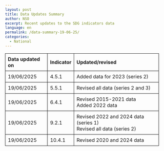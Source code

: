 ```yaml
---
layout: post
title: Data Updates Summary
author: NSO
excerpt: Recent updates to the SDG indicators data
language: en
permalink: /data-summary-19-06-25/
categories:
  - National
---
```

<table style="border-collapse: collapse; width: 100%;">
  <thead>
    <tr>
      <th style="border: 1px solid #000; padding: 8px; text-align: left;">Data updated on</th>
      <th style="border: 1px solid #000; padding: 8px; text-align: left;">Indicator</th>
      <th style="border: 1px solid #000; padding: 8px; text-align: left;">Updated/revised</th>
    </tr>
  </thead>
  <tbody>
    <tr>
      <td style="border: 1px solid #000; padding: 8px;">19/06/2025</td>
      <td style="border: 1px solid #000; padding: 8px;">4.5.1</td>
      <td style="border: 1px solid #000; padding: 8px;">Added data for 2023 (series 2)</td>
    </tr>
    <tr>
      <td style="border: 1px solid #000; padding: 8px;">19/06/2025</td>
      <td style="border: 1px solid #000; padding: 8px;">5.5.1</td>
      <td style="border: 1px solid #000; padding: 8px;">Revised all data (series 2 and 3)</td>
    </tr>
    <tr>
      <td style="border: 1px solid #000; padding: 8px;">19/06/2025</td>
      <td style="border: 1px solid #000; padding: 8px;">6.4.1</td>
      <td style="border: 1px solid #000; padding: 8px;">Revised 2015-2021 data <br>Added 2022 data</td>
    </tr>
    <tr>
      <td style="border: 1px solid #000; padding: 8px;">19/06/2025</td>
      <td style="border: 1px solid #000; padding: 8px;">9.2.1</td>
      <td style="border: 1px solid #000; padding: 8px;">Revised 2022 and 2024 data (series 1)<br>Revised all data (series 2)</td>
    </tr>
    <tr>
      <td style="border: 1px solid #000; padding: 8px;">19/06/2025</td>
      <td style="border: 1px solid #000; padding: 8px;">10.4.1</td>
      <td style="border: 1px solid #000; padding: 8px;">Revised 2020 and 2024 data</td>
    </tr>
  </tbody>
</table>
